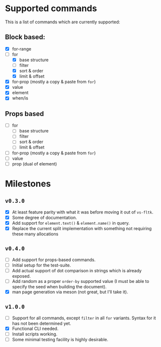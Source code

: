 # Supported commands

This is a list of commands which are currently supported:


## Block based:

- [x] for-range
- [ ] for
  - [x] base structure
  - [ ] filter
  - [x] sort & order
  - [x] limit & offset
- [x] for-prop (mostly a copy & paste from `for`)
- [x] value
- [x] element
- [x] when/is

## Props based

- [ ] for
  - [ ] base structure
  - [ ] filter
  - [ ] sort & order
  - [ ] limit & offset
- [ ] for-prop (mostly a copy & paste from `for`)
- [ ] value
- [ ] prop (dual of element)

# Milestones

## `v0.3.0`
- [x] At least feature parity with what it was before moving it out of `vs-fltk`.
- [x] Some degree of documentation.
- [x] Add support for `element.text()` & `element.name()` in query.
- [x] Replace the current split implementation with something not requiring these many allocations

## `v0.4.0`
- [ ] Add support for props-based commands.
- [ ] Initial setup for the test-suite.
- [ ] Add actual support of dot comparison in strings which is already exposed.
- [ ] Add random as a proper `order-by` supported value (I must be able to specify the seed when building the document).
- [x] man page generation via meson (not great, but I'll take it).

## `v1.0.0`
- [ ] Support for all commands, except `filter` in all `for` variants. Syntax for it has not been determined yet.  
- [x] Functional CLI needed.  
- [ ] Install scripts working.
- [ ] Some minimal testing facility is highly desirable.